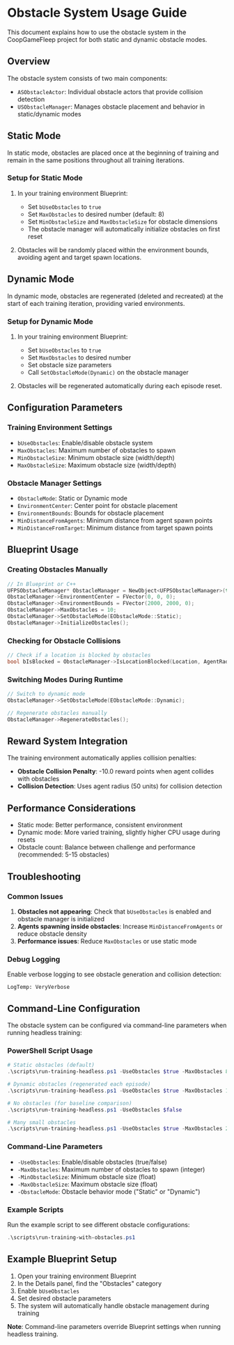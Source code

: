 # Obstacle System Usage Guide

This document explains how to use the obstacle system in the CoopGameFleep project for both static and dynamic obstacle modes.

## Overview

The obstacle system consists of two main components:
- `ASObstacleActor`: Individual obstacle actors that provide collision detection
- `USObstacleManager`: Manages obstacle placement and behavior in static/dynamic modes

## Static Mode

In static mode, obstacles are placed once at the beginning of training and remain in the same positions throughout all training iterations.

### Setup for Static Mode

1. In your training environment Blueprint:
   - Set `bUseObstacles` to `true`
   - Set `MaxObstacles` to desired number (default: 8)
   - Set `MinObstacleSize` and `MaxObstacleSize` for obstacle dimensions
   - The obstacle manager will automatically initialize obstacles on first reset

2. Obstacles will be randomly placed within the environment bounds, avoiding agent and target spawn locations.

## Dynamic Mode

In dynamic mode, obstacles are regenerated (deleted and recreated) at the start of each training iteration, providing varied environments.

### Setup for Dynamic Mode

1. In your training environment Blueprint:
   - Set `bUseObstacles` to `true`
   - Set `MaxObstacles` to desired number
   - Set obstacle size parameters
   - Call `SetObstacleMode(Dynamic)` on the obstacle manager

2. Obstacles will be regenerated automatically during each episode reset.

## Configuration Parameters

### Training Environment Settings

- `bUseObstacles`: Enable/disable obstacle system
- `MaxObstacles`: Maximum number of obstacles to spawn
- `MinObstacleSize`: Minimum obstacle size (width/depth)
- `MaxObstacleSize`: Maximum obstacle size (width/depth)

### Obstacle Manager Settings

- `ObstacleMode`: Static or Dynamic mode
- `EnvironmentCenter`: Center point for obstacle placement
- `EnvironmentBounds`: Bounds for obstacle placement
- `MinDistanceFromAgents`: Minimum distance from agent spawn points
- `MinDistanceFromTarget`: Minimum distance from target spawn points

## Blueprint Usage

### Creating Obstacles Manually

```cpp
// In Blueprint or C++
UFPSObstacleManager* ObstacleManager = NewObject<UFPSObstacleManager>(this);
ObstacleManager->EnvironmentCenter = FVector(0, 0, 0);
ObstacleManager->EnvironmentBounds = FVector(2000, 2000, 0);
ObstacleManager->MaxObstacles = 10;
ObstacleManager->SetObstacleMode(EObstacleMode::Static);
ObstacleManager->InitializeObstacles();
```

### Checking for Obstacle Collisions

```cpp
// Check if a location is blocked by obstacles
bool bIsBlocked = ObstacleManager->IsLocationBlocked(Location, AgentRadius);
```

### Switching Modes During Runtime

```cpp
// Switch to dynamic mode
ObstacleManager->SetObstacleMode(EObstacleMode::Dynamic);

// Regenerate obstacles manually
ObstacleManager->RegenerateObstacles();
```

## Reward System Integration

The training environment automatically applies collision penalties:
- **Obstacle Collision Penalty**: -10.0 reward points when agent collides with obstacles
- **Collision Detection**: Uses agent radius (50 units) for collision detection

## Performance Considerations

- Static mode: Better performance, consistent environment
- Dynamic mode: More varied training, slightly higher CPU usage during resets
- Obstacle count: Balance between challenge and performance (recommended: 5-15 obstacles)

## Troubleshooting

### Common Issues

1. **Obstacles not appearing**: Check that `bUseObstacles` is enabled and obstacle manager is initialized
2. **Agents spawning inside obstacles**: Increase `MinDistanceFromAgents` or reduce obstacle density
3. **Performance issues**: Reduce `MaxObstacles` or use static mode

### Debug Logging

Enable verbose logging to see obstacle generation and collision detection:
```
LogTemp: VeryVerbose
```

## Command-Line Configuration

The obstacle system can be configured via command-line parameters when running headless training:

### PowerShell Script Usage

```powershell
# Static obstacles (default)
.\scripts\run-training-headless.ps1 -UseObstacles $true -MaxObstacles 8 -MinObstacleSize 100 -MaxObstacleSize 300 -ObstacleMode "Static"

# Dynamic obstacles (regenerated each episode)
.\scripts\run-training-headless.ps1 -UseObstacles $true -MaxObstacles 12 -MinObstacleSize 50 -MaxObstacleSize 400 -ObstacleMode "Dynamic"

# No obstacles (for baseline comparison)
.\scripts\run-training-headless.ps1 -UseObstacles $false

# Many small obstacles
.\scripts\run-training-headless.ps1 -UseObstacles $true -MaxObstacles 20 -MinObstacleSize 50 -MaxObstacleSize 150 -ObstacleMode "Static"
```

### Command-Line Parameters

- `-UseObstacles`: Enable/disable obstacles (true/false)
- `-MaxObstacles`: Maximum number of obstacles to spawn (integer)
- `-MinObstacleSize`: Minimum obstacle size (float)
- `-MaxObstacleSize`: Maximum obstacle size (float)
- `-ObstacleMode`: Obstacle behavior mode ("Static" or "Dynamic")

### Example Scripts

Run the example script to see different obstacle configurations:
```powershell
.\scripts\run-training-with-obstacles.ps1
```

## Example Blueprint Setup

1. Open your training environment Blueprint
2. In the Details panel, find the "Obstacles" category
3. Enable `bUseObstacles`
4. Set desired obstacle parameters
5. The system will automatically handle obstacle management during training

**Note**: Command-line parameters override Blueprint settings when running headless training.

